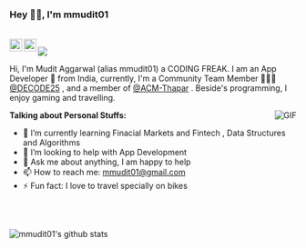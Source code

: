 


### Hey 👋🏽, I'm mmudit01 

<br/>
<a href="https://www.linkedin.com/in/mudit-aggarwal-549b44158/">
  <img align="left" alt="Mudit's LinkdeIN" width="22px" src="https://cdn.jsdelivr.net/npm/simple-icons@v3/icons/linkedin.svg" />
</a>

<a href="https://www.instagram.com/mudit.aggarwal.23/">
  <img align="left" alt="Mudit's Instagram" width="22px" src="https://cdn.jsdelivr.net/npm/simple-icons@v3/icons/instagram.svg" />
</a>


![](https://visitor-badge.glitch.me/badge?page_id=mmudit01.mmudit01)
<br />

Hi, I'm Mudit Aggarwal (alias mmudit01) a CODING FREAK. I am an App Developer 🚀 from India, currently, I'm a Community Team Member 🙍🏽‍♂️ [@DECODE25](https://github.com/DECODE25) , and a member of [@ACM-Thapar](https://github.com/ACM-Thapar) . Beside's programming, I enjoy gaming and travelling.

  <img align="right" alt="GIF" src="https://media.giphy.com/media/jTNG3RF6EwbkpD4LZx/giphy.gif" />
  
**Talking about Personal Stuffs:**

- 🌱 I’m currently learning Finacial Markets and Fintech  , Data Structures and Algorithms
- 🤔 I’m looking to help with App Development
- 💬 Ask me about anything, I am happy to help
- 📫 How to reach me: mmudit01@gmail.com
- ⚡ Fun fact: I love to travel specially on bikes
   

<br>
<br>




  ![mmudit01's github stats](https://github-readme-stats.vercel.app/api?username=mmudit01&show_icons=true&theme=tokyonight&locale=en&count_private=true%22%20alt=%22mmudit01)
  
